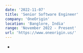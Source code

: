 ```yaml
---
date: '2022-11-07'
title: 'Senior Software Engineer'
company: 'OneOrigin'
location: 'Banglore, India'
range: 'November 2022 - Present'
url: 'https://www.oneorigin.us/'
---
```


- 
